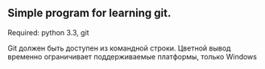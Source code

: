 Simple program for learning git.
---------------------------------
 Required: python 3.3, git
 
 Git должен быть доступен из командной строки.
 Цветной вывод временно ограничивает поддерживаемые платформы, только Windows
